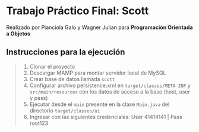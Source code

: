 # Trabajo Práctico Final: Scott
Realizado por Pianciola Galo y Wagner Julian para **Programación Orientada a Objetos**

## Instrucciones para la ejecución 
> 1. Clonar el proyecto
> 2. Descargar MAMP para montar servidor local de MySQL
> 3. Crear base de datos llamada `scott`
> 4. Configurar archivo persistence.xml en `target/classes/META-INF` y `src/main/resources` con los datos de acceso a la base (host, user y pass)
> 5. Ejecutar desde el `main` presente en la clase `Main.java` del directorio `target/classes/ui`
> 6. Ingresar con las siguientes credenciales:
> User 41414141 | Pass root123
